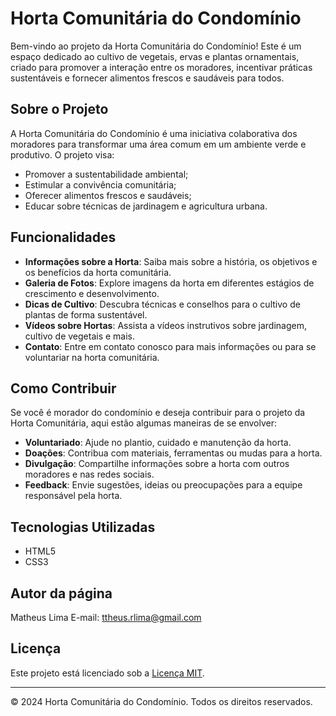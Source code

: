 # Horta Comunitária do Condomínio

Bem-vindo ao projeto da Horta Comunitária do Condomínio! Este é um espaço dedicado ao cultivo de vegetais, ervas e plantas ornamentais, criado para promover a interação entre os moradores, incentivar práticas sustentáveis e fornecer alimentos frescos e saudáveis para todos.

## Sobre o Projeto

A Horta Comunitária do Condomínio é uma iniciativa colaborativa dos moradores para transformar uma área comum em um ambiente verde e produtivo. O projeto visa:

- Promover a sustentabilidade ambiental;
- Estimular a convivência comunitária;
- Oferecer alimentos frescos e saudáveis;
- Educar sobre técnicas de jardinagem e agricultura urbana.

## Funcionalidades

- **Informações sobre a Horta**: Saiba mais sobre a história, os objetivos e os benefícios da horta comunitária.
- **Galeria de Fotos**: Explore imagens da horta em diferentes estágios de crescimento e desenvolvimento.
- **Dicas de Cultivo**: Descubra técnicas e conselhos para o cultivo de plantas de forma sustentável.
- **Vídeos sobre Hortas**: Assista a vídeos instrutivos sobre jardinagem, cultivo de vegetais e mais.
- **Contato**: Entre em contato conosco para mais informações ou para se voluntariar na horta comunitária.

## Como Contribuir

Se você é morador do condomínio e deseja contribuir para o projeto da Horta Comunitária, aqui estão algumas maneiras de se envolver:

- **Voluntariado**: Ajude no plantio, cuidado e manutenção da horta.
- **Doações**: Contribua com materiais, ferramentas ou mudas para a horta.
- **Divulgação**: Compartilhe informações sobre a horta com outros moradores e nas redes sociais.
- **Feedback**: Envie sugestões, ideias ou preocupações para a equipe responsável pela horta.

## Tecnologias Utilizadas

- HTML5
- CSS3

## Autor da página

Matheus Lima
E-mail: ttheus.rlima@gmail.com

## Licença

Este projeto está licenciado sob a [Licença MIT](https://opensource.org/licenses/MIT).

---
© 2024 Horta Comunitária do Condomínio. Todos os direitos reservados.

